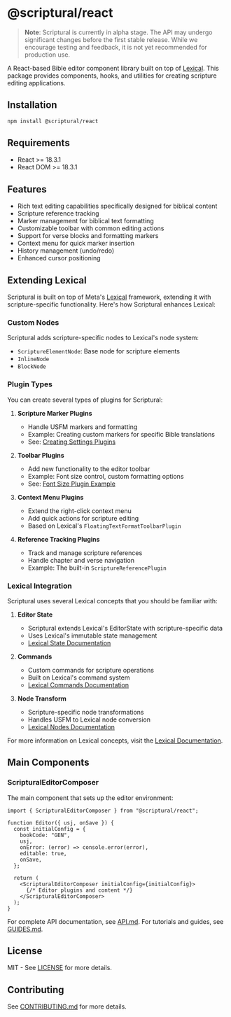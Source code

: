 # @scriptural/react

> **Note**: Scriptural is currently in alpha stage. The API may undergo significant changes before the first stable release. While we encourage testing and feedback, it is not yet recommended for production use.

A React-based Bible editor component library built on top of [Lexical](https://lexical.dev/). This package provides components, hooks, and utilities for creating scripture editing applications.

## Installation

```bash
npm install @scriptural/react
```

## Requirements

- React >= 18.3.1
- React DOM >= 18.3.1

## Features

- Rich text editing capabilities specifically designed for biblical content
- Scripture reference tracking
- Marker management for biblical text formatting
- Customizable toolbar with common editing actions
- Support for verse blocks and formatting markers
- Context menu for quick marker insertion
- History management (undo/redo)
- Enhanced cursor positioning

## Extending Lexical

Scriptural is built on top of Meta's [Lexical](https://lexical.dev/) framework, extending it with scripture-specific functionality. Here's how Scriptural enhances Lexical:

### Custom Nodes

Scriptural adds scripture-specific nodes to Lexical's node system:

- `ScriptureElementNode`: Base node for scripture elements
- `InlineNode`
- `BlockNode`

### Plugin Types

You can create several types of plugins for Scriptural:

1. **Scripture Marker Plugins**

   - Handle USFM markers and formatting
   - Example: Creating custom markers for specific Bible translations
   - See: [Creating Settings Plugins](./GUIDES.md)

2. **Toolbar Plugins**

   - Add new functionality to the editor toolbar
   - Example: Font size control, custom formatting options
   - See: [Font Size Plugin Example](./GUIDES.md#font-size-plugin-example)

3. **Context Menu Plugins**

   - Extend the right-click context menu
   - Add quick actions for scripture editing
   - Based on Lexical's `FloatingTextFormatToolbarPlugin`

4. **Reference Tracking Plugins**
   - Track and manage scripture references
   - Handle chapter and verse navigation
   - Example: The built-in `ScriptureReferencePlugin`

### Lexical Integration

Scriptural uses several Lexical concepts that you should be familiar with:

1. **Editor State**

   - Scriptural extends Lexical's EditorState with scripture-specific data
   - Uses Lexical's immutable state management
   - [Lexical State Documentation](https://lexical.dev/docs/concepts/editor-state)

2. **Commands**

   - Custom commands for scripture operations
   - Built on Lexical's command system
   - [Lexical Commands Documentation](https://lexical.dev/docs/concepts/commands)

3. **Node Transform**
   - Scripture-specific node transformations
   - Handles USFM to Lexical node conversion
   - [Lexical Nodes Documentation](https://lexical.dev/docs/concepts/nodes)

For more information on Lexical concepts, visit the [Lexical Documentation](https://lexical.dev/docs/intro).

## Main Components

### ScripturalEditorComposer

The main component that sets up the editor environment:

```tsx
import { ScripturalEditorComposer } from "@scriptural/react";

function Editor({ usj, onSave }) {
  const initialConfig = {
    bookCode: "GEN",
    usj,
    onError: (error) => console.error(error),
    editable: true,
    onSave,
  };

  return (
    <ScripturalEditorComposer initialConfig={initialConfig}>
      {/* Editor plugins and content */}
    </ScripturalEditorComposer>
  );
}
```

For complete API documentation, see [API.md](./API.md).
For tutorials and guides, see [GUIDES.md](./GUIDES.md).

## License

MIT - See [LICENSE](./LICENSE) for more details.

## Contributing

See [CONTRIBUTING.md](./CONTRIBUTING.md) for more details.

